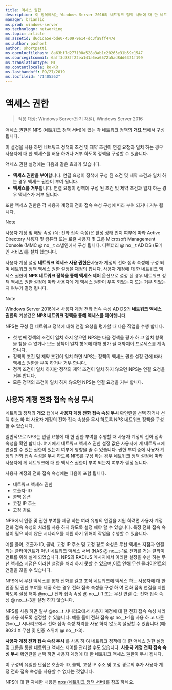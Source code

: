 ```yaml
---
title: 액세스 권한
description: 이 항목에서는 Windows Server 2016의 네트워크 정책 서버에 대 한 네트워크 정책 액세스 권한의 개요를 제공 합니다.
manager: brianlic
ms.prod: windows-server
ms.technology: networking
ms.topic: article
ms.assetid: d6d1ca5e-bde0-4509-9e14-dc3fa9ff447e
ms.author: pashort
author: shortpatti
ms.openlocfilehash: 8a63bf7d277108a528a3ab1c20263e31b59c1547
ms.sourcegitcommit: 6aff3d88ff22ea141a6ea6572a5ad8dd6321f199
ms.translationtype: MT
ms.contentlocale: ko-KR
ms.lasthandoff: 09/27/2019
ms.locfileid: "71405362"
---
```

# <a name="access-permission"></a>액세스 권한

>적용 대상: Windows Server(반기 채널), Windows Server 2016

액세스 권한은 NPS (네트워크 정책 서버)에 있는 각 네트워크 정책의 **개요** 탭에서 구성 됩니다. 

이 설정을 사용 하면 네트워크 정책의 조건 및 제약 조건이 연결 요청과 일치 하는 경우 사용자에 대 한 액세스를 허용 하거나 거부 하도록 정책을 구성할 수 있습니다. 

액세스 권한 설정에는 다음과 같은 효과가 있습니다.

- **액세스 권한을 부여**합니다. 연결 요청이 정책에 구성 된 조건 및 제약 조건과 일치 하는 경우 액세스 권한이 부여 됩니다.
- **액세스를 거부**합니다. 연결 요청이 정책에 구성 된 조건 및 제약 조건과 일치 하는 경우 액세스가 거부 됩니다.

또한 액세스 권한은 각 사용자 계정의 전화 접속 속성 구성에 따라 부여 되거나 거부 됩니다.

>[!NOTE]
>사용자 계정 및 해당 속성 (예: 전화 접속 속성)은 활성 상태 인지 여부에 따라 Active Directory 사용자 및 컴퓨터 또는 로컬 사용자 및 그룹 Microsoft Management Console \(MMC @ no__t 스냅인에서 구성 됩니다. 디렉터리 @ no__t AD DS (도메인 서비스)를 설치 했습니다.

사용자 계정 설정 **네트워크 액세스 사용 권한은**사용자 계정의 전화 접속 속성에 구성 되며 네트워크 정책 액세스 권한 설정을 재정의 합니다. 사용자 계정에 대 한 네트워크 액세스 권한이 **NPS 네트워크 정책을 통해 액세스 제어** 옵션으로 설정 된 경우 네트워크 정책 액세스 권한 설정에 따라 사용자에 게 액세스 권한이 부여 되었는지 또는 거부 되었는지 여부가 결정 됩니다.

>[!NOTE]
>Windows Server 2016에서 사용자 계정 전화 접속 속성 AD DS의 **네트워크 액세스 권한의** 기본값은 **NPS 네트워크 정책을 통해 액세스를 제어**합니다.

NPS는 구성 된 네트워크 정책에 대해 연결 요청을 평가할 때 다음 작업을 수행 합니다.

- 첫 번째 정책의 조건이 일치 하지 않으면 NPS는 다음 정책을 평가 하 고 일치 항목을 찾을 수 없거나 모든 정책이 일치 항목에 대해 평가 될 때까지이 프로세스를 계속 합니다.
- 정책의 조건 및 제약 조건이 일치 하면 NPS는 정책의 액세스 권한 설정 값에 따라 액세스 권한을 부여 하거나 거부 합니다.
- 정책 조건이 일치 하지만 정책의 제약 조건이 일치 하지 않으면 NPS는 연결 요청을 거부 합니다.
- 모든 정책의 조건이 일치 하지 않으면 NPS는 연결 요청을 거부 합니다.

## <a name="ignore-user-account-dial-in-properties"></a>사용자 계정 전화 접속 속성 무시

네트워크 정책의 **개요** 탭에서 **사용자 계정 전화 접속 속성 무시** 확인란을 선택 하거나 선택 취소 하 여 사용자 계정의 전화 접속 속성을 무시 하도록 NPS 네트워크 정책을 구성할 수 있습니다. 

일반적으로 NPS는 연결 요청에 대 한 권한 부여를 수행할 때 사용자 계정의 전화 접속 속성을 확인 합니다. 여기에서 네트워크 액세스 권한 설정 값은 사용자에 게 네트워크에 연결할 수 있는 권한이 있는지 여부에 영향을 줄 수 있습니다. 권한 부여 중에 사용자 계정의 전화 접속 속성을 무시 하도록 NPS를 구성 하는 경우 네트워크 정책 설정에 따라 사용자에 게 네트워크에 대 한 액세스 권한이 부여 되는지 여부가 결정 됩니다.

사용자 계정의 전화 접속 속성에는 다음이 포함 됩니다.

- 네트워크 액세스 권한
- 호출자-ID
- 콜백 옵션
- 고정 IP 주소
- 고정 경로

NPS에서 인증 및 권한 부여를 제공 하는 여러 유형의 연결을 지원 하려면 사용자 계정 전화 접속 속성의 처리를 사용 하지 않도록 설정 해야 할 수 있습니다. 특정 전화 접속 속성이 필요 하지 않은 시나리오를 지원 하기 위해이 작업을 수행할 수 있습니다.

예를 들어, 호출자 ID, 콜백, 고정 IP 주소 및 고정 경로 속성은 무선 액세스 지점과 연결 되는 클라이언트가 아닌 네트워크 액세스 서버 \(NAS @ no__t-1로 전화를 거는 클라이언트를 위해 설계 되었습니다. NPS의 RADIUS 메시지에서 이러한 설정을 수신 하는 무선 액세스 지점은 이러한 설정을 처리 하지 못할 수 있으며,이로 인해 무선 클라이언트의 연결을 끊을 수 있습니다.

NPS에서 무선 액세스를 통해 전화를 걸고 조직 네트워크에 액세스 하는 사용자에 대 한 인증 및 권한 부여를 제공 하는 경우 전화 접속 속성을 구성 하 여 전화 접속 연결을 지원 하도록 설정 해야 @no__t 전화 접속 속성 @ no__t-1 또는 무선 연결 \(는 전화 접속 속성 @ no__t-3을 설정 하지 않습니다.

NPS를 사용 하면 일부 @no__t 시나리오에서 사용자 계정에 대 한 전화 접속 속성 처리를 사용 하도록 설정할 수 있습니다. 예를 들어 전화 접속 @ no__t-1을 사용 하 고 다른 @no__t 시나리오에서 전화 접속 속성 처리를 사용 하지 않도록 설정할 수 있습니다 (예: 802.1 X 무선 및 인증 스위치 @ no__t-3).

**사용자 계정 전화 접속 속성 무시** 를 사용 하 여 네트워크 정책에 대 한 액세스 권한 설정 및 그룹을 통한 네트워크 액세스 제어를 관리할 수도 있습니다. **사용자 계정 전화 접속 속성 무시** 확인란을 선택 하면 사용자 계정에 대 한 네트워크 액세스 권한이 무시 됩니다.

이 구성의 유일한 단점은 호출자 ID, 콜백, 고정 IP 주소 및 고정 경로의 추가 사용자 계정 전화 접속 속성을 사용할 수 없다는 것입니다.

NPS에 대 한 자세한 내용은 [nps (네트워크 정책 서버)](nps-top.md)를 참조 하세요.
